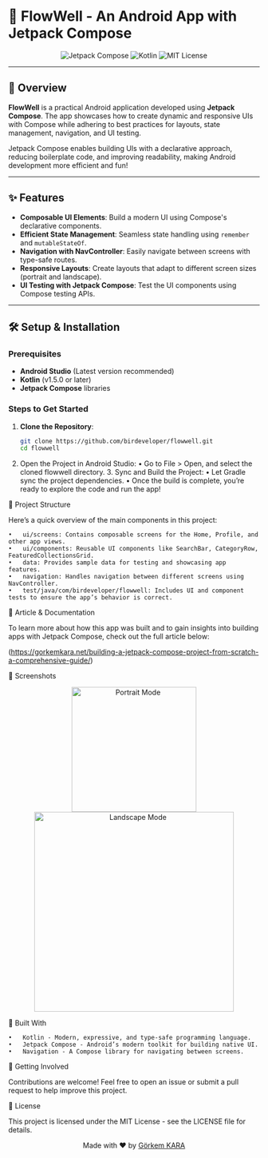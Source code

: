 # 📱 FlowWell - An Android App with Jetpack Compose
<p align="center">
  <img src="https://img.shields.io/badge/Jetpack%20Compose-%23000000.svg?&style=for-the-badge&logo=android&logoColor=white" alt="Jetpack Compose">
  <img src="https://img.shields.io/badge/Kotlin-%230095D5.svg?&style=for-the-badge&logo=kotlin&logoColor=white" alt="Kotlin">
  <img src="https://img.shields.io/badge/MIT%20License-%232C2C2C.svg?&style=for-the-badge" alt="MIT License">
</p>

---

## 🌟 Overview

**FlowWell** is a practical Android application developed using **Jetpack Compose**. The app showcases how to create dynamic and responsive UIs with Compose while adhering to best practices for layouts, state management, navigation, and UI testing.

Jetpack Compose enables building UIs with a declarative approach, reducing boilerplate code, and improving readability, making Android development more efficient and fun!

---

## ✨ Features

- **Composable UI Elements**: Build a modern UI using Compose's declarative components.
- **Efficient State Management**: Seamless state handling using `remember` and `mutableStateOf`.
- **Navigation with NavController**: Easily navigate between screens with type-safe routes.
- **Responsive Layouts**: Create layouts that adapt to different screen sizes (portrait and landscape).
- **UI Testing with Jetpack Compose**: Test the UI components using Compose testing APIs.

---

## 🛠️ Setup & Installation

### Prerequisites

- **Android Studio** (Latest version recommended)
- **Kotlin** (v1.5.0 or later)
- **Jetpack Compose** libraries

### Steps to Get Started

1. **Clone the Repository**:
   ```bash
   git clone https://github.com/birdeveloper/flowwell.git
   cd flowwell
    ```
2.	Open the Project in Android Studio:
      •	Go to File > Open, and select the cloned flowwell directory.
      3.	Sync and Build the Project:
      •	Let Gradle sync the project dependencies.
      •	Once the build is complete, you’re ready to explore the code and run the app!

🧩 Project Structure

Here’s a quick overview of the main components in this project:

	•	ui/screens: Contains composable screens for the Home, Profile, and other app views.
	•	ui/components: Reusable UI components like SearchBar, CategoryRow, FeaturedCollectionsGrid.
	•	data: Provides sample data for testing and showcasing app features.
	•	navigation: Handles navigation between different screens using NavController.
	•	test/java/com/birdeveloper/flowwell: Includes UI and component tests to ensure the app’s behavior is correct.

📝 Article & Documentation

To learn more about how this app was built and to gain insights into building apps with Jetpack Compose, check out the full article below:



(https://gorkemkara.net/building-a-jetpack-compose-project-from-scratch-a-comprehensive-guide/)

📸 Screenshots
<p align="center">
  <img src="screenshot1.png" alt="Portrait Mode" width="250"/>
  <img src="screenshot3.png" alt="Landscape Mode" width="400"/>
</p>

🤖 Built With

	•	Kotlin - Modern, expressive, and type-safe programming language.
	•	Jetpack Compose - Android’s modern toolkit for building native UI.
	•	Navigation - A Compose library for navigating between screens.

🚀 Getting Involved

Contributions are welcome! Feel free to open an issue or submit a pull request to help improve this project.

📜 License

This project is licensed under the MIT License - see the LICENSE file for details.

<p align="center">Made with ❤️ by <a href="https://gorkemkara.net/">Görkem KARA</a></p>
